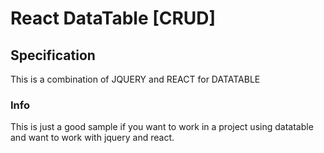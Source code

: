 # React DataTable [CRUD]

## Specification
This is a combination of JQUERY and REACT for DATATABLE

### Info
This is just a good sample if you want to work in a project using datatable and want to work with jquery and react.